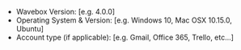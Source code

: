 <!--
Thanks for reporting an issue with Wavebox!

Wavebox 10 is now available with hundreds of bugfixes and  support for features such as Chrome Extensions, Tab support and more.

Find out about the change here: https://github.com/wavebox/waveboxapp/issues/1133

---

For up to date help articles, we recommend visiting the Wavebox 10 Knowledge Base: https://kb.wavebox.io/

For dedicated support we recommend contacting Wavebox support directly: https://wavebox.io/support

-->

* Wavebox Version: [e.g. 4.0.0]
* Operating System & Version: [e.g. Windows 10, Mac OSX 10.15.0, Ubuntu]
* Account type (if applicable): [e.g. Gmail, Office 365, Trello, etc...]
